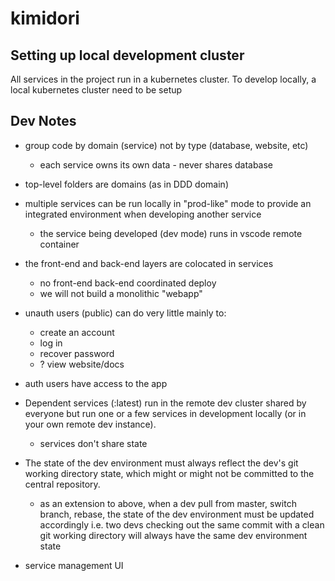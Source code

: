 # kimidori

## Setting up local development cluster

All services in the project run in a kubernetes cluster. To develop locally, a local kubernetes cluster need to be setup

## Dev Notes

- group code by domain (service) not by type (database, website, etc)
  - each service owns its own data - never shares database
- top-level folders are domains (as in DDD domain)
- multiple services can be run locally in "prod-like" mode to provide an integrated environment when developing another service
  - the service being developed (dev mode) runs in vscode remote container
- the front-end and back-end layers are colocated in services
  - no front-end back-end coordinated deploy
  - we will not build a monolithic "webapp"

- unauth users (public) can do very little mainly to:
  - create an account
  - log in
  - recover password
  - ? view website/docs

- auth users have access to the app

- Dependent services (:latest) run in the remote dev cluster shared by everyone but run one or a few services in development locally (or in your own remote dev instance).
  - services don't share state

- The state of the dev environment must always reflect the dev's git working directory state, which might or might not be committed to the central repository.
  - as an extension to above, when a dev pull from master, switch branch, rebase, the state of the dev environment must be updated accordingly i.e. two devs checking out the same commit with a clean git working directory will always have the same dev environment state

- service management UI

